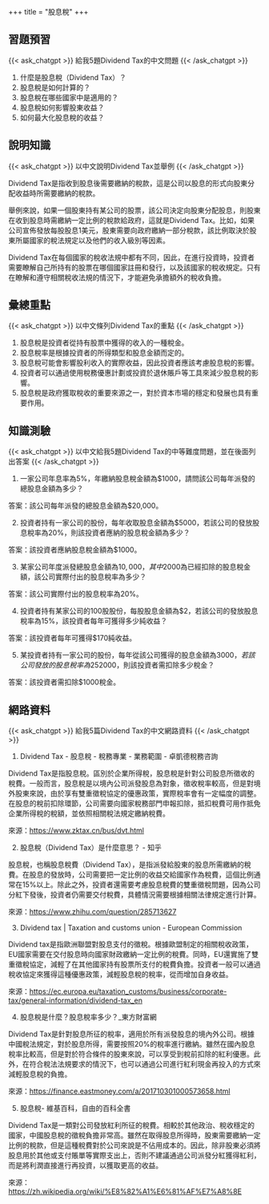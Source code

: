+++
title = "股息稅"
+++
## 習題預習
{{< ask_chatgpt >}}
給我5題Dividend Tax的中文問題
{{< /ask_chatgpt >}}



1. 什麼是股息稅（Dividend Tax）？
2. 股息稅是如何計算的？
3. 股息稅在哪些國家中是適用的？
4. 股息稅如何影響股東收益？
5. 如何最大化股息稅的收益？   

## 說明知識
{{< ask_chatgpt >}}
以中文說明Dividend Tax並舉例
{{< /ask_chatgpt >}}



Dividend Tax是指收到股息後需要繳納的稅款，這是公司以股息的形式向股東分配收益時所需要繳納的稅款。

舉例來說，如果一個股東持有某公司的股票，該公司決定向股東分配股息，則股東在收到股息時需繳納一定比例的稅款給政府，這就是Dividend Tax。比如，如果公司宣佈發放每股股息1美元，股東需要向政府繳納一部分稅款，該比例取決於股東所屬國家的稅法規定以及他們的收入級別等因素。

Dividend Tax在每個國家的稅收法規中都有不同，因此，在進行投資時，投資者需要瞭解自己所持有的股票在哪個國家註冊和發行，以及該國家的稅收規定。只有在瞭解和遵守相關稅收法規的情況下，才能避免承擔額外的稅收負擔。   

## 彙總重點
{{< ask_chatgpt >}}
以中文條列Dividend Tax的重點
{{< /ask_chatgpt >}}



1. 股息稅是投資者從持有股票中獲得的收入的一種稅金。
2. 股息稅率是根據投資者的所得類型和股息金額而定的。
3. 股息稅可能會影響股利收入的實際收益，因此投資者應該考慮股息稅的影響。
4. 投資者可以通過使用稅務優惠計劃或投資於退休賬戶等工具來減少股息稅的影響。
5. 股息稅是政府獲取稅收的重要來源之一，對於資本市場的穩定和發展也具有重要作用。   

## 知識測驗
{{< ask_chatgpt >}}
以中文給我5題Dividend Tax的中等難度問題，並在後面列出答案
{{< /ask_chatgpt >}}



1. 一家公司年息率為5%，年繳納股息稅金額為$1000，請問該公司每年派發的總股息金額為多少？

答案：該公司每年派發的總股息金額為$20,000。

2. 投資者持有一家公司的股份，每年收取股息金額為$5000，若該公司的發放股息稅率為20%，則該投資者應納的股息稅金額為多少？

答案：該投資者應納股息稅金額為$1000。

3. 某家公司年度派發總股息金額為$10,000，其中$2000為已經扣除的股息稅金額，該公司實際付出的股息稅率為多少？

答案：該公司實際付出的股息稅率為20%。

4. 投資者持有某家公司的100股股份，每股股息金額為$2，若該公司的發放股息稅率為15%，該投資者每年可獲得多少純收益？

答案：該投資者每年可獲得$170純收益。

5. 某投資者持有一家公司的股份，每年從該公司獲得的股息金額為$3000，若該公司發放的股息稅率為25%，該投資者若要在股息收入中淨收入$2000，則該投資者需扣除多少稅金？

答案：該投資者需扣除$1000稅金。   

## 網路資料
{{< ask_chatgpt >}}
給我5篇Dividend Tax的中文網路資料
{{< /ask_chatgpt >}}



1. Dividend Tax - 股息稅 - 稅務專業 - 業務範圍 - 卓凱德稅務咨詢

Dividend Tax是指股息稅。區別於企業所得稅，股息稅是針對公司股息所徵收的稅費。一般而言，股息稅是以境內公司派發股息為對象，徵收稅率較高，但是對境外股東來說，由於享有雙重徵稅協定的優惠政策，實際稅率會有一定幅度的調整。在股息的稅前扣除環節，公司需要向國家稅務部門申報扣除，抵扣稅費可用作抵免企業所得稅的稅額，並依照相關稅法規定繳納稅費。

來源：https://www.zktax.cn/bus/dvt.html

2. 股息稅（Dividend Tax）是什麼意思？ - 知乎

股息稅，也稱股息稅費（Dividend Tax），是指派發給股東的股息所需繳納的稅費。在股息的發放時，公司需要把一定比例的收益交給國家作為稅費，這個比例通常在15%以上。除此之外，投資者還需要考慮股息稅費的雙重徵稅問題，因為公司分紅下發後，投資者仍需要交付稅費，具體情況需要根據相關法律規定進行計算。

來源：https://www.zhihu.com/question/285713627

3. Dividend tax | Taxation and customs union - European Commission

Dividend tax是指歐洲聯盟對股息支付的徵稅。根據歐盟制定的相關稅收政策，EU國家需要在交付股息時向國家財政繳納一定比例的稅費。同時，EU還實施了雙重徵稅協定，減輕了在其他國家持有股票所支付的稅費負擔。投資者一般可以通過稅收協定來獲得這種優惠政策，減輕股息稅的稅率，從而增加自身收益。

來源：https://ec.europa.eu/taxation_customs/business/corporate-tax/general-information/dividend-tax_en

4. 股息稅是什麼？股息稅率多少？_東方財富網

Dividend Tax是針對股息所征的稅率，適用於所有派發股息的境內外公司。根據中國稅法規定，對於股息所得，需要按照20%的稅率進行繳納。雖然在國內股息稅率比較高，但是對於符合條件的股東來說，可以享受到稅前扣除的紅利優惠。此外，在符合稅法法規要求的情況下，也可以通過公司進行紅利現金再投入的方式來減輕股息稅的負擔。

來源：https://finance.eastmoney.com/a/201710301000573658.html

5. 股息稅- 維基百科，自由的百科全書

Dividend Tax是一類對公司發放紅利所征的稅費。相較於其他政治、稅收穩定的國家，中國股息稅的徵稅負擔非常高。雖然在取得股息所得時，股東需要繳納一定比例的稅款，但是這種稅費對於公司來說是不佔用成本的。因此，除非股東必須將股息用於其他或支付賬單等實際支出上，否則不建議通過公司派發分紅獲得紅利，而是將利潤直接進行再投資，以獲取更高的收益。

來源：https://zh.wikipedia.org/wiki/%E8%82%A1%E6%81%AF%E7%A8%8E   

